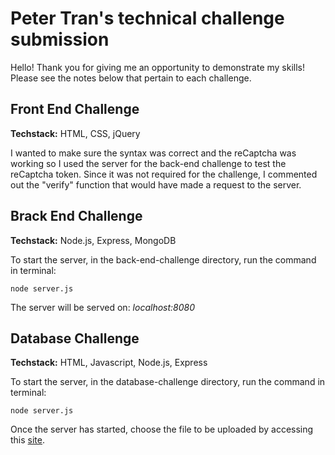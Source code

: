 # Peter Tran's technical challenge submission

Hello! Thank you for giving me an opportunity to demonstrate my skills!  Please see the notes below that pertain to each challenge.

## Front End Challenge

**Techstack:** HTML, CSS, jQuery

I wanted to make sure the syntax was correct and the reCaptcha was working so I used the server for the back-end challenge to test the reCaptcha token.  Since it was not required for the challenge, I commented out the "verify" function that would have made a request to the server.

## Brack End Challenge

**Techstack:** Node.js, Express, MongoDB

To start the server, in the back-end-challenge directory, run the command in terminal: 

```
node server.js
```

The server will be served on: *localhost:8080*

## Database Challenge

**Techstack:** HTML, Javascript, Node.js, Express

To start the server, in the database-challenge directory, run the command in terminal: 

```
node server.js
```

Once the server has started, choose the file to be uploaded by accessing this [site](http://localhost:8080).
